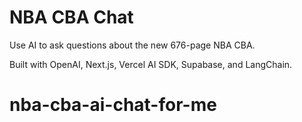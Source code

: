 # NBA CBA Chat

Use AI to ask questions about the new 676-page NBA CBA.

Built with OpenAI, Next.js, Vercel AI SDK, Supabase, and LangChain.
# nba-cba-ai-chat-for-me
